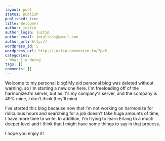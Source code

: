 ```yaml
---
layout: post
status: publish
published: true
title: Welcome!
author: justin
author_login: justin
author_email: jmtulloss@gmail.com
author_url: http://
wordpress_id: 5
wordpress_url: http://justin.harmonize.fm/?p=5
categories:
- What I'm doing
tags: []
comments: []
---
```

Welcome to my personal blog! My old personal blog was deleted without warning, so I'm starting a new one here. I'm freeloading off of the harmonize.fm server, but as it's my company's server, and the company is 49% mine, I don't think they'll mind. 

I've started this blog because now that I'm not working on harmonize for ridiculous hours and searching for a job doesn't take huge amounts of time, I have more time to write. In addition, I'm trying to learn Erlang to a much deeper level and I think that I might have some things to say in that process.

I hope you enjoy it!
